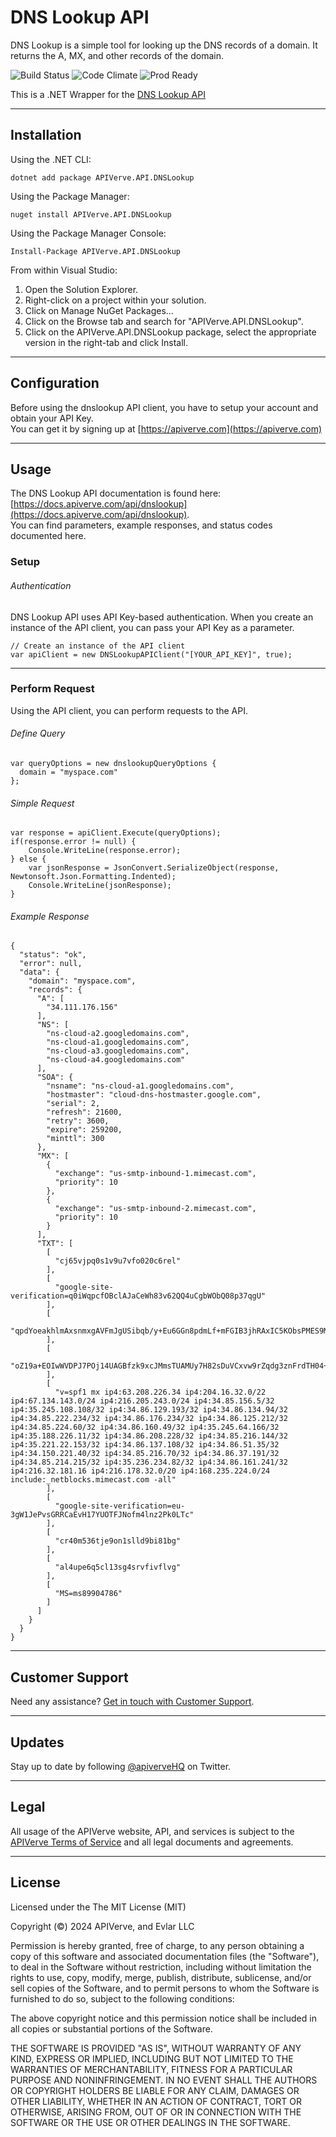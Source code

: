 DNS Lookup API
============

DNS Lookup is a simple tool for looking up the DNS records of a domain. It returns the A, MX, and other records of the domain.

![Build Status](https://img.shields.io/badge/build-passing-green)
![Code Climate](https://img.shields.io/badge/maintainability-B-purple)
![Prod Ready](https://img.shields.io/badge/production-ready-blue)

This is a .NET Wrapper for the [DNS Lookup API](https://apiverve.com/marketplace/api/dnslookup)

---

## Installation

Using the .NET CLI:
```
dotnet add package APIVerve.API.DNSLookup
```

Using the Package Manager:
```
nuget install APIVerve.API.DNSLookup
```

Using the Package Manager Console:
```
Install-Package APIVerve.API.DNSLookup
```

From within Visual Studio:

1. Open the Solution Explorer.
2. Right-click on a project within your solution.
3. Click on Manage NuGet Packages...
4. Click on the Browse tab and search for "APIVerve.API.DNSLookup".
5. Click on the APIVerve.API.DNSLookup package, select the appropriate version in the right-tab and click Install.


---

## Configuration

Before using the dnslookup API client, you have to setup your account and obtain your API Key.  
You can get it by signing up at [https://apiverve.com](https://apiverve.com)

---

## Usage

The DNS Lookup API documentation is found here: [https://docs.apiverve.com/api/dnslookup](https://docs.apiverve.com/api/dnslookup).  
You can find parameters, example responses, and status codes documented here.

### Setup

###### Authentication
DNS Lookup API uses API Key-based authentication. When you create an instance of the API client, you can pass your API Key as a parameter.

```
// Create an instance of the API client
var apiClient = new DNSLookupAPIClient("[YOUR_API_KEY]", true);
```

---


### Perform Request
Using the API client, you can perform requests to the API.

###### Define Query

```
var queryOptions = new dnslookupQueryOptions {
  domain = "myspace.com"
};
```

###### Simple Request

```
var response = apiClient.Execute(queryOptions);
if(response.error != null) {
	Console.WriteLine(response.error);
} else {
    var jsonResponse = JsonConvert.SerializeObject(response, Newtonsoft.Json.Formatting.Indented);
    Console.WriteLine(jsonResponse);
}
```

###### Example Response

```
{
  "status": "ok",
  "error": null,
  "data": {
    "domain": "myspace.com",
    "records": {
      "A": [
        "34.111.176.156"
      ],
      "NS": [
        "ns-cloud-a2.googledomains.com",
        "ns-cloud-a1.googledomains.com",
        "ns-cloud-a3.googledomains.com",
        "ns-cloud-a4.googledomains.com"
      ],
      "SOA": {
        "nsname": "ns-cloud-a1.googledomains.com",
        "hostmaster": "cloud-dns-hostmaster.google.com",
        "serial": 2,
        "refresh": 21600,
        "retry": 3600,
        "expire": 259200,
        "minttl": 300
      },
      "MX": [
        {
          "exchange": "us-smtp-inbound-1.mimecast.com",
          "priority": 10
        },
        {
          "exchange": "us-smtp-inbound-2.mimecast.com",
          "priority": 10
        }
      ],
      "TXT": [
        [
          "cj65vjpq0s1v9u7vfo020c6rel"
        ],
        [
          "google-site-verification=q0iWqpcfOBclAJaCeWh83v62QQ4uCgbWObQ08p37qgU"
        ],
        [
          "qpdYoeakhlmAxsnmxgAVFmJgUSibqb/y+Eu6GGn8pdmLf+mFGIB3jhRAxIC5KObsPMES9MW2c+oOrpOo/lCQVw=="
        ],
        [
          "oZ19a+EOIwWVDPJ7POj14UAGBfzk9xcJMmsTUAMUy7H82sDuVCxvw9rZqdg3znFrdTH04+49zd1djhEAt0ooiA=="
        ],
        [
          "v=spf1 mx ip4:63.208.226.34 ip4:204.16.32.0/22 ip4:67.134.143.0/24 ip4:216.205.243.0/24 ip4:34.85.156.5/32 ip4:35.245.108.108/32 ip4:34.86.129.193/32 ip4:34.86.134.94/32 ip4:34.85.222.234/32 ip4:34.86.176.234/32 ip4:34.86.125.212/32 ip4:34.85.224.60/32 ip4:34.86.160.49/32 ip4:35.245.64.166/32 ip4:35.188.226.11/32 ip4:34.86.208.228/32 ip4:34.85.216.144/32 ip4:35.221.22.153/32 ip4:34.86.137.108/32 ip4:34.86.51.35/32 ip4:34.150.221.40/32 ip4:34.85.216.70/32 ip4:34.86.37.191/32 ip4:34.85.214.215/32 ip4:35.236.234.82/32 ip4:34.86.161.241/32 ip4:216.32.181.16 ip4:216.178.32.0/20 ip4:168.235.224.0/24 include:_netblocks.mimecast.com -all"
        ],
        [
          "google-site-verification=eu-3gW1JePvsGRRCaEvH17YUOTFJNofm4lnz2Pk0LTc"
        ],
        [
          "cr40m536tje9on1slld9bi81bg"
        ],
        [
          "al4upe6q5cl13sg4srvfivflvg"
        ],
        [
          "MS=ms89904786"
        ]
      ]
    }
  }
}
```

---

## Customer Support

Need any assistance? [Get in touch with Customer Support](https://apiverve.com/contact).

---

## Updates
Stay up to date by following [@apiverveHQ](https://twitter.com/apiverveHQ) on Twitter.

---

## Legal

All usage of the APIVerve website, API, and services is subject to the [APIVerve Terms of Service](https://apiverve.com/terms) and all legal documents and agreements.

---

## License
Licensed under the The MIT License (MIT)

Copyright (&copy;) 2024 APIVerve, and Evlar LLC

Permission is hereby granted, free of charge, to any person obtaining a copy of this software and associated documentation files (the "Software"), to deal in the Software without restriction, including without limitation the rights to use, copy, modify, merge, publish, distribute, sublicense, and/or sell copies of the Software, and to permit persons to whom the Software is furnished to do so, subject to the following conditions:

The above copyright notice and this permission notice shall be included in all copies or substantial portions of the Software.

THE SOFTWARE IS PROVIDED "AS IS", WITHOUT WARRANTY OF ANY KIND, EXPRESS OR IMPLIED, INCLUDING BUT NOT LIMITED TO THE WARRANTIES OF MERCHANTABILITY, FITNESS FOR A PARTICULAR PURPOSE AND NONINFRINGEMENT. IN NO EVENT SHALL THE AUTHORS OR COPYRIGHT HOLDERS BE LIABLE FOR ANY CLAIM, DAMAGES OR OTHER LIABILITY, WHETHER IN AN ACTION OF CONTRACT, TORT OR OTHERWISE, ARISING FROM, OUT OF OR IN CONNECTION WITH THE SOFTWARE OR THE USE OR OTHER DEALINGS IN THE SOFTWARE.